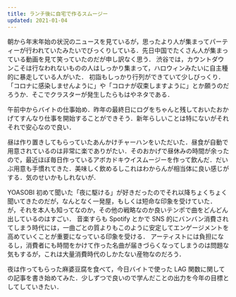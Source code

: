 ```yaml
---
title: ランチ後に自宅で作るスムージー
updated: 2021-01-04
---
```


朝から年末年始の状況のニュースを見ているが，思ったより人が集まってパーティーが行われていたみたいでびっくりしている．先日中国でたくさん人が集まっている動画を見て笑っていたのだが申し訳なく思う．
渋谷では，カウントダウンこそは行なわれないものの人はしっかり集まって，ハロウィンみたいに自主種的に暴走している人がいた．
初詣もしっかり行列ができていて少しびっくり．
「コロナに感染しませんように」や「コロナが収束しますように」とか願うのだろうか．そこでクラスターが発生したらもはやネタである．

午前中からバイトの仕事始め．昨年の最終日にログをちゃんと残しておいたおかげてすんなり仕事を開始することができそう．新年らしいことは特にないがそれそれで安心なので良い．

昼は作り置きしてもらっていたあんかけチャーハンをいただいた．昼食が自動で用意されているのは非常に楽でありがたい．そのおかげで昼休みの時間が余ったので，最近ほぼ毎日作っているアボカドキウイスムージーを作って飲んだ．だいぶ用意も手慣れてきた．美味しく飲めるしこれはわからんが相当体に良い感じがする．気のせいかもしれないが．

YOASOBI 初めて聞いた「夜に駆ける」が好きだったのでそれ以降ちょくちょく聞いてきたのだが，なんとなく一発屋，もしくは短命な印象を受けていた．
が，それを本人も知ってなのか，その他の戦略なのか良いテンポで曲をどんどん出しているのはすごい．
音楽すらも Spotify とかで SNS 的にバンバン消費されてしまう時代には，一曲ごとの質よりもこのように安定してエンゲージメントを高めていくことが重要になっている印象を受ける．
アーティストには負担になるし，消費者にも時間をかけて作った名曲が届きづらくなってしまうのは問題な気もするが，これは大量消費時代のしかたない産物なのだろう．

夜は作ってもらった麻婆豆腐を食べて，今日バイトで使った LAG 関数に関しての記事を書き始めてみた．少しずつで良いので学んだことの出力を今年の目標としてしていきたい．
